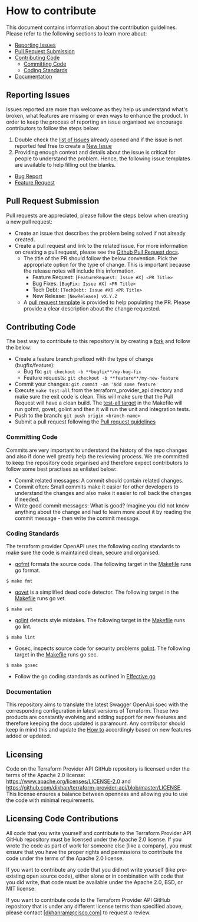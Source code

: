 # How to contribute

This document contains information about the contribution guidelines. Please refer to the following sections to learn more
about:

  * [Reporting Issues](#reporting-issues)
  * [Pull Request Submission](#pull-request-submission)
  * [Contributing Code](#contributing-code)
    * [Committing Code](#committing-code)
    * [Coding Standards](#coding-standards)
  * [Documentation](#documentation)
  
## Reporting Issues

Issues reported are more than welcome as they help us understand what's broken, what features are missing or even ways to
enhance the product. In order to keep the process of reporting an issue organised we encourage contributors to follow the steps below:

1. Double check the [list of issues](https://github.com/dikhan/terraform-provider-api/issues) already opened and
if the issue is not reported feel free to create a [New Issue](https://github.com/dikhan/terraform-provider-openapi/issues)
2. Providing enough context and details about the issue is critical for people to understand the problem. Hence, the following
issue templates are available to help filling out the blanks. 
  - [Bug Report](https://github.com/dikhan/terraform-provider-openapi/issues/new?template=bug_report.md)
  - [Feature Request](https://github.com/dikhan/terraform-provider-openapi/issues/new?template=feature_request.md)    

## Pull Request Submission

Pull requests are appreciated, please follow the steps below when creating a new pull request:

- Create an issue that describes the problem being solved if not already created.
- Create a pull request and link to the related issue. For more information on creating a pull request, please see the [Github Pull Request docs](https://help.github.com/articles/creating-a-pull-request/).
  - The title of the PR should follow the below convention. Pick the appropriate option for the type of change. This 
  is important because the release notes will include this information.
    - Feature Request: `[FeatureRequest: Issue #X] <PR Title>`
    - Bug Fixes: `[BugFix: Issue #X] <PR Title>`
    - Tech Debt: `[TechDebt: Issue #X] <PR Title>` 
    - New Release: `[NewRelease] vX.Y.Z`
  - A [pull request template](PULL_REQUEST_TEMPLATE.md) is provided to help populating the PR. Please provide a clear 
description about the change requested.

## Contributing Code 

The best way to contribute to this repository is by creating a [fork](https://help.github.com/articles/fork-a-repo/)
and follow the below: 

- Create a feature branch prefixed with the type of change (bugfix/feature):
    - Bug fix: `git checkout -b **bugfix**/my-bug-fix`
    - Feature requests: `git checkout -b **feature**/my-new-feature`
- Commit your changes: `git commit -am 'Add some feature'`
- Execute ```make test-all``` from the terraform_provider_api directory and make sure the exit code is clean. This will
make sure that the Pull Request will have a clean build. The [test-all target](https://github.com/dikhan/terraform-provider-openapi/blob/master/Makefile)
in the Makefile will run gofmt, govet, golint and then it will run the unit and integration tests.
- Push to the branch: `git push origin <branch-name>`
- Submit a pull request following the [Pull request guidelines](#pull-request-submissio)

### Committing Code

Commits are very important to understand the history of the repo changes and also if done well greatly help the reviewing 
process. We are committed to keep the repository code organised and therefore expect contributors to follow some
best practises as enlisted below:

- Commit related messages: A commit should contain related changes.
- Commit often: Small commits make it easier for other developers to understand the changes and also make it easier to
roll back the changes if needed.
- Write good commit messages: What is good? Imagine you did not know anything about the change and had to learn more about 
it by reading the commit message - then write the commit message.

### Coding Standards

The terraform provider OpenAPI uses the following coding standards to make sure the code is maintained clean, secure and organised.

- [gofmt](https://golang.org/cmd/gofmt/) formats the source code. The following target in the [Makefile](https://github.com/dikhan/terraform-provider-openapi/blob/master/Makefile) runs go format.
```
$ make fmt
```
- [govet](https://golang.org/cmd/vet/) is a simplified dead code detector. The following target in the [Makefile](https://github.com/dikhan/terraform-provider-openapi/blob/master/Makefile) runs go vet.
```
$ make vet
```
- [golint](https://github.com/golang/lint) detects style mistakes. The following target in the [Makefile](https://github.com/dikhan/terraform-provider-openapi/blob/master/Makefile) runs go lint.
 ```
 $ make lint
 ```

- Gosec, inspects source code for security problems [golint](https://github.com/securego/gosec). The following target in the [Makefile](https://github.com/dikhan/terraform-provider-openapi/blob/master/Makefile) runs go sec.
 ```
 $ make gosec
 ```

- Follow the go coding standards as outlined in [Effective go](https://golang.org/doc/effective_go.html)

### Documentation

This repository aims to translate the latest Swagger OpenApi spec with the corresponding configuration in latest
versions of Terraform. These two products are constantly evolving and adding support for new features and therefore
keeping the docs updated is paramount. Any contributor should keep in mind this and update the [How to](../docs/how_to.md) 
accordingly based on new features added or updated.

## Licensing

Code on the Terraform Provider API GitHub repository is licensed under the terms of the Apache 2.0 license: https://www.apache.org/licenses/LICENSE-2.0 and https://github.com/dikhan/terraform-provider-api/blob/master/LICENSE. This license ensures a balance between openness and allowing you to use the code with minimal requirements.

## Licensing Code Contributions

All code that you write yourself and contribute to the Terraform Provider API GitHub repository must be licensed under the Apache 2.0 license. If you wrote the code as part of work for someone else (like a company), you must ensure that you have the proper rights and permissions to contribute the code under the terms of the Apache 2.0 license.

If you want to contribute any code that you did not write yourself (like pre-existing open source code), either alone or in combination with code that you did write, that code must be available under the Apache 2.0, BSD, or MIT license.

If you want to contribute code to the Terraform Provider API GitHub repository that is under any different license terms than specified above, please contact [dkhanram@cisco.com] to request a review.